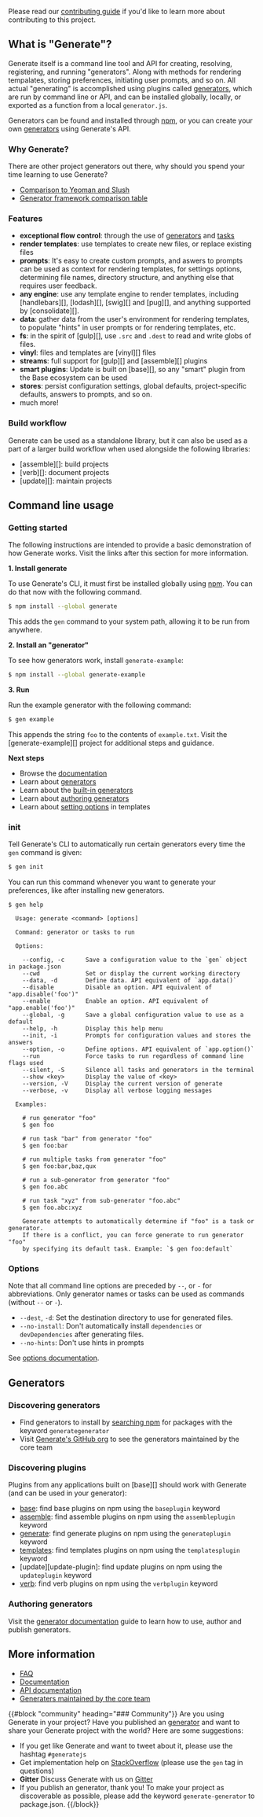 Please read our [contributing guide](.github/contributing.md) if you'd like to learn more about contributing to this project.

## What is "Generate"?

Generate itself is a command line tool and API for creating, resolving, registering, and running "generators". Along with methods for rendering tempalates, storing preferences, initiating user prompts, and so on. All actual "generating" is accomplished using plugins called [generators](docs/generators.md), which are run by command line or API, and can be installed globally, locally, or exported as a function from a local `generator.js`.

Generators can be found and installed through [npm](https://www.npmjs.com/), or you can create your own [generators](docs/generators.md) using Generate's API.

### Why Generate?

There are other project generators out there, why should you spend your time learning to use Generate?

- [Comparison to Yeoman and Slush](docs/why-use-generate.md)
- [Generator framework comparison table](docs/comparison-table.md)

### Features

* **exceptional flow control**: through the use of [generators](docs/generators.md) and [tasks](docs/tasks.md)
* **render templates**: use templates to create new files, or replace existing files
* **prompts**: It's easy to create custom prompts, and aswers to prompts can be used as context for rendering templates, for settings options, determining file names, directory structure, and anything else that requires user feedback.
* **any engine**: use any template engine to render templates, including [handlebars][], [lodash][], [swig][] and [pug][], and anything supported by [consolidate][].
* **data**: gather data from the user's environment for rendering templates, to populate "hints" in user prompts or for rendering templates, etc.
* **fs**: in the spirit of [gulp][], use `.src` and `.dest` to read and write globs of files.
* **vinyl**: files and templates are [vinyl][] files
* **streams**: full support for [gulp][] and [assemble][] plugins
* **smart plugins**: Update is built on [base][], so any "smart" plugin from the Base ecosystem can be used
* **stores**: persist configuration settings, global defaults, project-specific defaults, answers to prompts, and so on.
* much more!

### Build workflow

Generate can be used as a standalone library, but it can also be used as a part of a larger build workflow when used alongside the following libraries:

- [assemble][]: build projects
- [verb][]: document projects
- [update][]: maintain projects

## Command line usage
### Getting started

The following instructions are intended to provide a basic demonstration of how Generate works. Visit the links after this section for more information.

**1. Install generate**

To use Generate's CLI, it must first be installed globally using [npm](https://www.npmjs.com/). You can do that now with the following command.

```sh
$ npm install --global generate
```

This adds the `gen` command to your system path, allowing it to be run from anywhere.

**2. Install an "generator"**

To see how generators work, install `generate-example`:

```sh
$ npm install --global generate-example
```

**3. Run**

Run the example generator with the following command:

```sh
$ gen example
```

This appends the string `foo` to the contents of `example.txt`. Visit the [generate-example][] project for additional steps and guidance.

**Next steps**

- Browse the [documentation](docs)
- Learn about [generators](docs/generators.md)
- Learn about the [built-in generators](docs/cli/built-in-generators.md)
- Learn about [authoring generators](docs/generators.md#creating-generators)
- Learn about [setting options](docs/options.md#template-specific-options) in templates

### init

Tell Generate's CLI to automatically run certain generators every time the `gen` command is given:

```sh
$ gen init
```

You can run this command whenever you want to generate your preferences, like after installing new generators.

```console
$ gen help

  Usage: generate <command> [options]

  Command: generator or tasks to run

  Options:

    --config, -c      Save a configuration value to the `gen` object in package.json
    --cwd             Set or display the current working directory
    --data, -d        Define data. API equivalent of `app.data()`
    --disable         Disable an option. API equivalent of "app.disable('foo')"
    --enable          Enable an option. API equivalent of "app.enable('foo')"
    --global, -g      Save a global configuration value to use as a default
    --help, -h        Display this help menu
    --init, -i        Prompts for configuration values and stores the answers
    --option, -o      Define options. API equivalent of `app.option()`
    --run             Force tasks to run regardless of command line flags used
    --silent, -S      Silence all tasks and generators in the terminal
    --show <key>      Display the value of <key>
    --version, -V     Display the current version of generate
    --verbose, -v     Display all verbose logging messages

  Examples:

    # run generator "foo"
    $ gen foo

    # run task "bar" from generator "foo"
    $ gen foo:bar

    # run multiple tasks from generator "foo"
    $ gen foo:bar,baz,qux

    # run a sub-generator from generator "foo"
    $ gen foo.abc

    # run task "xyz" from sub-generator "foo.abc"
    $ gen foo.abc:xyz

    Generate attempts to automatically determine if "foo" is a task or generator.
    If there is a conflict, you can force generate to run generator "foo"
    by specifying its default task. Example: `$ gen foo:default`
```

### Options

Note that all command line options are preceded by `--`, or `-` for abbreviations. Only generator names or tasks can be used as commands (without `--` or `-`).

* `--dest`, `-d`: Set the destination directory to use for generated files.
* `--no-install`: Don't automatically install `dependencies` or `devDependencies` after generating files.
* `--no-hints`: Don't use hints in prompts

See [options documentation](docs/options.md).

## Generators

### Discovering generators

* Find generators to install by [searching npm](https://www.npmjs.com/browse/keyword/generategenerator) for packages with the keyword `generategenerator`
* Visit [Generate's GitHub org](https://github.com/generate) to see the generators maintained by the core team

### Discovering plugins

Plugins from any applications built on [base][] should work with Generate (and can be used in your generator):

* [base][base-plugin]: find base plugins on npm using the `baseplugin` keyword
* [assemble][assemble-plugin]: find assemble plugins on npm using the `assembleplugin` keyword
* [generate][generate-plugin]: find generate plugins on npm using the `generateplugin` keyword
* [templates][templates-plugin]: find templates plugins on npm using the `templatesplugin` keyword
* [update][update-plugin]: find update plugins on npm using the `updateplugin` keyword
* [verb][verb-plugin]: find verb plugins on npm using the `verbplugin` keyword

### Authoring generators

Visit the [generator documentation](docs/generators.md) guide to learn how to use, author and publish generators.

## More information

* [FAQ](docs/faq.md)
* [Documentation](docs)
* [API documentation](docs/api)
* [Generaters maintained by the core team](https://github.com/generate)

{{#block "community" heading="### Community"}}
Are you using Generate in your project? Have you published an [generator](docs/generators.md) and want to share your Generate project with the world? Here are some suggestions:

* If you get like Generate and want to tweet about it, please use the hashtag `#generatejs`
* Get implementation help on [StackOverflow](http://stackoverflow.com/questions/tagged/generate) (please use the `gen` tag in questions)
* **Gitter** Discuss Generate with us on [Gitter](https://gitter.im/generate)
* If you publish an generator, thank you! To make your project as discoverable as possible, please add the keyword `generate-generator` to package.json.
{{/block}}

[assemble-plugin]: https://www.npmjs.com/browse/keyword/assembleplugin
[base-plugin]: https://www.npmjs.com/browse/keyword/baseplugin
[generate-plugin]: https://www.npmjs.com/browse/keyword/generateplugin
[generate-generator]: https://www.npmjs.com/browse/keyword/generate-generator
[getting-started]: https://github.com/generate/getting-started
[templates-plugin]: https://www.npmjs.com/browse/keyword/templatesplugin
[verb-plugin]: https://www.npmjs.com/browse/keyword/verbplugin
